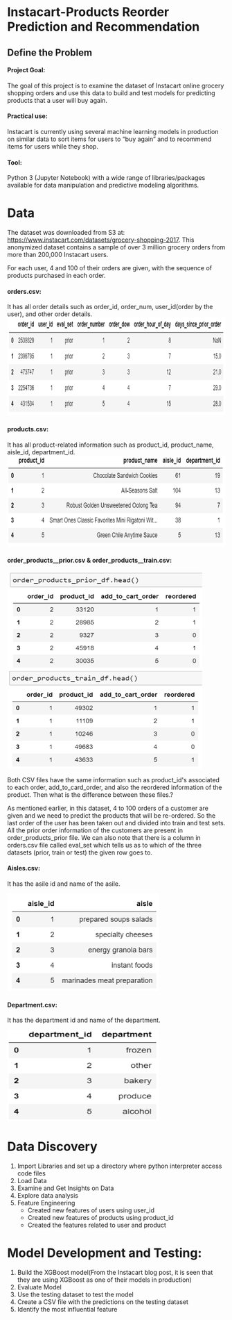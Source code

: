 # Instacart-Products Reorder Prediction and Recommendation

## Define the Problem

#### Project Goal: 
The goal of this project is to examine the dataset of Instacart online grocery shopping orders and use this data to build and test models for predicting products that a user will buy again.

#### Practical use: 
Instacart is currently using several machine learning models in production on similar data to sort items for users to “buy again” and to recommend items for users while they shop.

#### Tool: 
Python 3 (Jupyter Notebook) with a wide range of libraries/packages available for data manipulation and predictive modeling algorithms.

# Data
The dataset was downloaded from S3 at: https://www.instacart.com/datasets/grocery-shopping-2017. This anonymized dataset contains a sample of over 3 million grocery orders from more than 200,000 Instacart users.

For each user, 4 and 100 of their orders are given, with the sequence of products purchased in each order.

#### orders.csv: 
It has all order details such as order_id, order_num, user_id(order by the user), and other order details. 
<img src="https://github.com/veerendrababum/instacart_rec/blob/master/images/order_df.PNG" width="650" height = "225">

#### products.csv: 
It has all product-related information such as product_id, product_name, aisle_id, department_id.
<img src="https://github.com/veerendrababum/instacart_rec/blob/master/images/product_df.PNG" width="550" height = "210">

#### order_products__prior.csv & order_products__train.csv: 
<img src="https://github.com/veerendrababum/instacart_rec/blob/master/images/order_products_prior_df.PNG" width="450" height = "225">
<img src="https://github.com/veerendrababum/instacart_rec/blob/master/images/order_products_train_df.PNG" width="450" height = "225">

Both CSV files have the same information such as product_id's associated to each order, add_to_card_order, and also the reordered information of the product. Then what is the difference between these files.?

As mentioned earlier, in this dataset, 4 to 100 orders of a customer are given and we need to predict the products that will be re-ordered. So the last order of the user has been taken out and divided into train and test sets. All the prior order information of the customers are present in order_products_prior file. We can also note that there is a column in orders.csv file called eval_set which tells us as to which of the three datasets (prior, train or test) the given row goes to.

#### Aisles.csv: 
It has the asile id and name of the asile.

<img src="https://github.com/veerendrababum/instacart_rec/blob/master/images/aisle_df.PNG" width="350" height = "225">

#### Department.csv: 
It has the department id and name of the department. 

<img src="https://github.com/veerendrababum/instacart_rec/blob/master/images/dep_df.PNG" width="350" height = "210">

# Data Discovery
1.	Import Libraries and set up a directory where python interpreter access code files
2.	Load Data
3.	Examine and Get Insights on Data
4.	Explore data analysis
5.	Feature Engineering
      * Created new features of users using user_id
      * Created new features of products using product_id
      * Created the features related to user and product

# Model Development and Testing:
1.	Build the XGBoost model(From the Instacart blog post, it is seen that they are using XGBoost as one of their models in production)
2.	Evaluate Model
3.	Use the testing dataset to test the model
4.	Create a CSV file with the predictions on the testing dataset
5.	Identify the most influential feature
